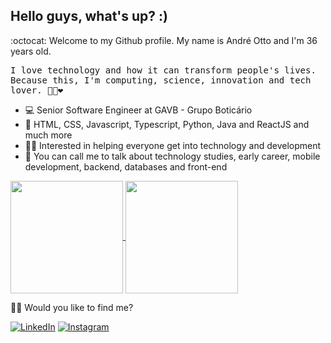 ## Hello guys, what's up? :)

:octocat: Welcome to my Github profile. My name is André Otto and I'm 36 years old.

<p> <samp> I love technology and how it can transform people's lives. <br>Because this, I'm computing, science, innovation and tech lover.  🐱‍💻❤ </p> 

- 💻 Senior Software Engineer at GAVB - Grupo Boticário
- 🚀 HTML, CSS, Javascript, Typescript, Python, Java and ReactJS and much more
- 🙋🏻 Interested in helping everyone get into technology and development
- 💬 You can call me to talk about technology studies, early career, mobile development, backend, databases and front-end

<a href="https://github.com/andrelotto">
  <img height="180em" align="center"  src="https://github-readme-stats.vercel.app/api?username=andrelotto&count_private=true&show_icons=true&theme=omni&hide_border=true&include_all_commits=true&layout=compact&)" />
</a>

<a href="https://github.com/andrelotto">
  <img height="180em" align="center" src="https://github-readme-stats.vercel.app/api/top-langs/?username=andrelotto&langs_count=8&layout=compact&theme=omni&hide_border=true&include_all_commits=true&count_private=true&)" />
</a>

<br>

🐱‍🏍 Would you like to find me?

<a href="https://www.linkedin.com/in/andrelotto/" target="_blank"><img src="https://img.shields.io/badge/LinkedIn-%230077B5.svg?&style=flat-square&logo=linkedin&logoColor=white" alt="LinkedIn"></a> <a href="https://www.instagram.com/andrelotto/" target="_blank"><img src="https://img.shields.io/badge/Instagram-%23E4405F.svg?&style=flat-square&logo=instagram&logoColor=white" alt="Instagram"></a>
